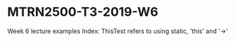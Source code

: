 # MTRN2500-T3-2019-W6
Week 6 lecture examples
Index: 
ThisTest refers to using static, 'this' and '->'

